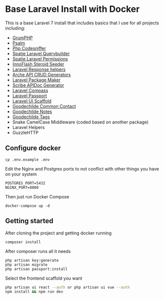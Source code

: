 # Base Laravel Install with Docker
This is a base Laravel 7 install that includes basics that I use for all projects including:
- <a href="https://github.com/phpro/grumphp">GrumPHP</a>
- <a href="https://github.com/vimeo/psalm">Psalm</a>
- <a href="https://github.com/squizlabs/PHP_CodeSniffer">Php Codesniffer</a>
- <a href="https://github.com/spatie/laravel-query-builder">Spatie Laravel Querybuilder</a>
- <a href="https://docs.spatie.be/laravel-permission/v3/">Spatie Laravel Permissions</a>
- <a href="https://github.com/innoflash/steroid-seeder">InnoFlash Steroid Seeder</a>
- <a href="https://github.com/mikebarlow/laravel-response-helpers">Laravel Response helpers </a>
- <a href="https://github.com/goodechilde/arche">Arche API CRUD Generators </a>
- <a href="https://github.com/AMBERSIVE/laravel-packagemaker">Laravel Package Maker</a>
- <a href="https://scribe.readthedocs.io/en/latest/index.html">Scribe APIDoc Generator </a>
- <a href="https://davidhsianturi.com/laravel-compass/installation/">Laravel Compass </a>
- <a href="https://laravel.com/docs/7.x/passport#installation">Laravel Passport </a>
- <a href="https://laravel.com/docs/7.x/frontend">Laravel UI Scaffold </a>
- <a href="https://github.com/goodechilde/common-contact">Goodechilde Common Contact</a>
- <a href="https://github.com/goodechilde/gc-notes">Goodechilde Notes</a>
- <a href="https://github.com/goodechilde/gc-tags">Goodechilde Tags</a>
- Snake CamelCase Middleware (coded based on another package)
- Laravel Helpers
- GuzzleHTTP

## Configure docker
```
cp .env.example .env
```

Edit the Nginx and Postgres ports to not conflict with other things you have on your system
```
POSTGRES_PORT=5432
NGINX_PORT=8080
```

Then just run Docker Compose
```
docker-compose up -d
```

## Getting started
After cloning the project and getting docker running
```
composer install
```
After composer runs all it needs
```
php artisan key:generate
php artisan migrate
php artisan passport:install
```

Select the frontend scaffold you want
```bash
php artisan ui react --auth or php artisan ui vue --auth
npm install && npm run dev
```
